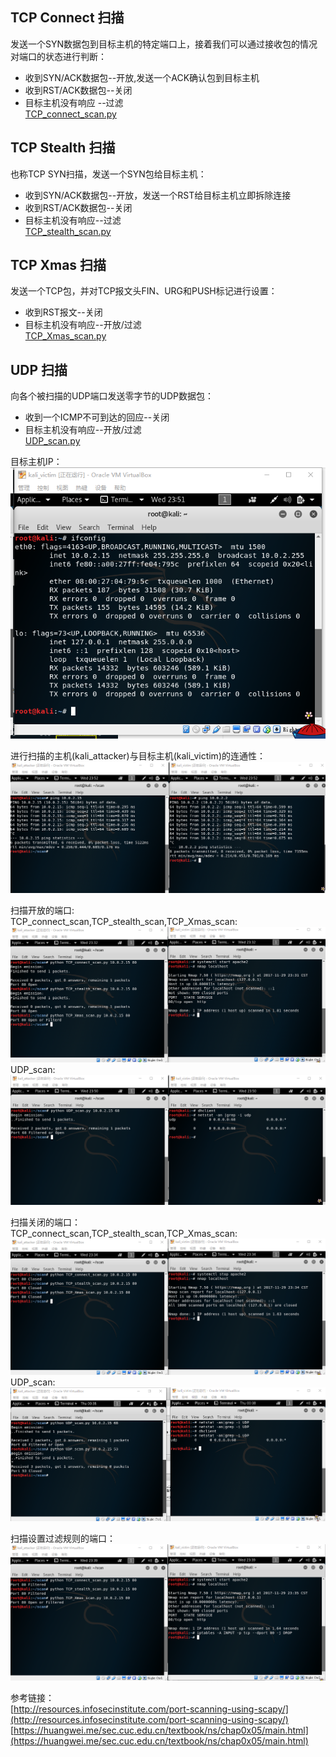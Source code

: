 ## TCP Connect 扫描
发送一个SYN数据包到目标主机的特定端口上，接着我们可以通过接收包的情况对端口的状态进行判断：
* 收到SYN/ACK数据包--开放,发送一个ACK确认包到目标主机
* 收到RST/ACK数据包--关闭
* 目标主机没有响应 --过滤  
[TCP_connect_scan.py](./code/TCP_connect_scan.py)
## TCP Stealth 扫描
也称TCP SYN扫描，发送一个SYN包给目标主机：
* 收到SYN/ACK数据包--开放，发送一个RST给目标主机立即拆除连接
* 收到RST/ACK数据包--关闭
* 目标主机没有响应--过滤  
[TCP_stealth_scan.py](./code/TCP_stealth_scan.py)

## TCP Xmas 扫描
发送一个TCP包，并对TCP报文头FIN、URG和PUSH标记进行设置：
* 收到RST报文--关闭
* 目标主机没有响应--开放/过滤  
[TCP_Xmas_scan.py](./code/TCP_Xmas_scan.py)

## UDP 扫描
向各个被扫描的UDP端口发送零字节的UDP数据包：
* 收到一个ICMP不可到达的回应--关闭
* 目标主机没有响应--开放/过滤  
[UDP_scan.py](./code/UDP_scan.py)

目标主机IP：
![](./images/IP.png)  

进行扫描的主机(kali_attacker)与目标主机(kali_victim)的连通性：
![](./images/ping.png)  

扫描开放的端口:  
TCP_connect_scan,TCP_stealth_scan,TCP_Xmas_scan:
![](./images/open.png)
UDP_scan:
![](./images/UDP.png)

扫描关闭的端口：  
TCP_connect_scan,TCP_stealth_scan,TCP_Xmas_scan:
![](./images/closed.png)  
UDP_scan:  
![](./images/UDP2.png)

扫描设置过滤规则的端口：
![](./images/filtered.png)

参考链接：  
[http://resources.infosecinstitute.com/port-scanning-using-scapy/](http://resources.infosecinstitute.com/port-scanning-using-scapy/)
[https://huangwei.me/sec.cuc.edu.cn/textbook/ns/chap0x05/main.html](https://huangwei.me/sec.cuc.edu.cn/textbook/ns/chap0x05/main.html)
